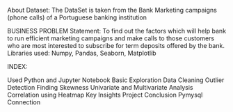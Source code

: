 About Dataset: The DataSet is taken from the Bank Marketing campaigns (phone calls) of a Portuguese banking institution

BUSINESS PROBLEM Statement: To find out the factors which will help bank to run efficient marketing campaigns and 
                            make calls to those customers who are most interested to subscribe for term deposits offered by the bank.
Libraries used: Numpy, Pandas, Seaborn, Matplotlib

INDEX:

Used Python and Jupyter Notebook
Basic Exploration
Data	Cleaning
Outlier Detection
Finding Skewness
Univariate and Multivariate Analysis
Correlation using Heatmap
Key Insights
Project Conclusion
Pymysql Connection

